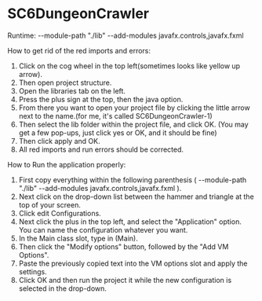 # SC6DungeonCrawler

Runtime:
--module-path "./lib" --add-modules javafx.controls,javafx.fxml

How to get rid of the red imports and errors:
1. Click on the cog wheel in the top left(sometimes looks like yellow up arrow).
2. Then open project structure.
3. Open the libraries tab on the left.
4. Press the plus sign at the top, then the java option.
5. From there you want to open your project file by clicking the little arrow next to 
   the name.(for me, it's called SC6DungeonCrawler-1)
6. Then select the lib folder within the project file, and click OK. (You may get a few pop-ups, just 
   click yes or OK, and it should be fine)
7. Then click apply and OK.
8. All red imports and run errors should be corrected.


How to Run the application properly:
1. First copy everything within the following parenthesis ( --module-path "./lib" --add-modules javafx.controls,javafx.fxml ).
2. Next click on the drop-down list between the hammer and triangle at the top of your screen.
3. Click edit Configurations. 
4. Next click the plus in the top left, and select the "Application" option. You can name the configuration whatever you want.
5. In the Main class slot, type in (Main).
6. Then click the "Modify options" button, followed by the "Add VM Options".
7. Paste the previously copied text into the VM options slot and apply the settings.
8. Click OK and then run the project it while the new configuration is selected in the drop-down.